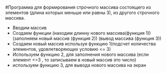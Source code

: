 #Программа для формирования строчного массива состоящего из элементов (длина которых меньше или равны 3), из другого строчного массива.

+ Вводим массив
+ Создаем функции
(находим длинну нового массива(функция 1))
(заполняем новый массив (функция 2))
(вывод массива (функция 3))
+ Создаем новый массив используя функцию 1(подсчет количества элементов, удовлетворяющих условию <= 3)
+ Используем функцию 2, для заполнения нового массива (если элемент <=3 , то записываем в новый массив это число)
+ используем функцию 3, для вывода нового массива на экран